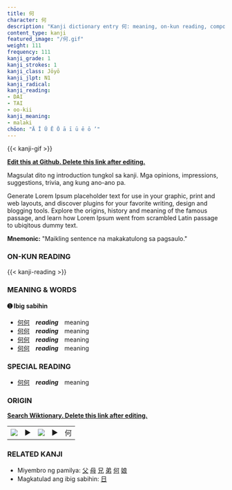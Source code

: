 ```yaml
---
title: 何
character: 何
description: "Kanji dictionary entry 何: meaning, on-kun reading, compounds, origin, related kanji"
content_type: kanji
featured_image: "/何.gif"
weight: 111
frequency: 111
kanji_grade: 1
kanji_strokes: 1
kanji_class: Jōyō
kanji_jlpt: N1
kanji_radical: 
kanji_reading: 
- DAI
- TAI
- oo-kii
kanji_meaning:
- malaki
chōon: "Ā Ī Ū Ē Ō ā ī ū ē ō ’"
---
```

[//]: # (Don't edit the line below. Kanji animated GIF code is automatically generated.)
{{< kanji-gif >}}

[//]: # (Edit below this line.)

**[Edit this at Github. Delete this link after editing.](https://github.com/tim0g/tim/tree/main/content/kanji/何/index.md)**

Magsulat dito ng introduction tungkol sa kanji. Mga opinions, impressions, suggestions, trivia, ang kung ano-ano pa.

Generate Lorem Ipsum placeholder text for use in your graphic, print and web layouts, and discover plugins for your favorite writing, design and blogging tools. Explore the origins, history and meaning of the famous passage, and learn how Lorem Ipsum went from scrambled Latin passage to ubiqitous dummy text.
 
**Mnemonic:** "Maikling sentence na makakatulong sa pagsaulo."

### ON-KUN READING

[//]: # (Don't edit the line below. ON-KUN READING code is automatically generated.)
{{< kanji-reading >}}

### MEANING & WORDS

#### ➊ **Ibig sabihin**
  - [何](../何)[何](../何)　***reading***　meaning
  - [何](../何)[何](../何)　***reading***　meaning
  - [何](../何)[何](../何)　***reading***　meaning
  - [何](../何)[何](../何)　***reading***　meaning

### SPECIAL READING
  - [何](../何)[何](../何)　***reading***　meaning

### ORIGIN

**[Search Wiktionary. Delete this link after editing.](https://wiktionary.org/wiki/何)**
<table class="kanji-table"><tr><td>
<img src="60px-何-bronze.svg.png">
</td><td>▶</td><td>
<img src="60px-何-oracle.svg.png">
</td><td>▶</td>
<td class="kanji-origin">何</td>
</tr></table>

### RELATED KANJI
- Miyembro ng pamilya: [父](../父) [母](../母) [兄](../兄) [弟](../弟) [何](../何) [娘](../娘)
- Magkatulad ang ibig sabihin: [日](../日)
